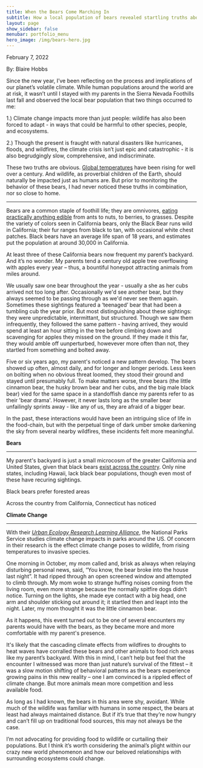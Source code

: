 ```yaml
---
title: When the Bears Come Marching In
subtitle: How a local population of bears revealed startling truths about climate change
layout: page
show_sidebar: false
menubar: portfolio_menu
hero_image: /img/bears-hero.jpg
---
```


February 7, 2022

By: Blaire Hobbs

Since the new year, I’ve been reflecting on the process and implications of our planet’s volatile climate. While human populations around the world are at risk, it wasn’t until I stayed with my parents in the Sierra Nevada Foothills last fall and observed the local bear population that two things occurred to me:

1.) Climate change impacts more than just people: wildlife has also been forced to adapt - in ways that could be harmful to other species, people, and ecosystems. 

2.) Though the present is fraught with natural disasters like hurricanes, floods, and wildfires, the climate crisis isn’t just epic and catastrophic - it is also begrudgingly slow, comprehensive, and indiscriminate.

These two truths are obvious. [Global temperatures](https://earthobservatory.nasa.gov/world-of-change/decadaltemp.php) have been rising for well over a century. And wildlife, as proverbial children of the Earth, should naturally be impacted just as humans are. But prior to monitoring the behavior of these bears, I had never noticed these truths in combination, nor so close to home.

------

Bears are a common staple of foothill life; they are omnivores, [eating practically anything edible](https://wildlife.ca.gov/Conservation/Mammals/Black-Bear/Biology#311311067-food-preferences) from ants to nuts, to berries, to grasses. Despite the variety of colors seen in California bears, only the Black Bear runs wild in California; their fur ranges from black to tan, with occasional white chest patches. Black bears have an average life span of 18 years, and estimates put the population at around 30,000 in California.

At least three of these California bears now frequent my parent’s backyard. And it’s no wonder. My parents tend a century old apple tree overflowing with apples every year – thus, a bountiful honeypot attracting animals from miles around. 

We usually saw one bear throughout the year - usually a she as her cubs arrived not too long after. Occasionally we'd see another bear, but they always seemed to be passing through as we'd never see them again. Sometimes these sightings featured a ‘teenaged’ bear that had been a tumbling cub the year prior. But most distinguishing about these sightings: they were unpredictable, intermittant, but structured. Though we saw them infrequently, they followed the same pattern - having arrived, they would spend at least an hour sitting in the tree before climbing down and scavenging for apples they missed on the ground. If they made it this far, they would amble off uunperturbed, howevever more often than not, they startled from something and bolted away.

Five or six years ago, my parent's noticed a new pattern develop. The bears showed up often, almost daily, and for longer and longer periods. Less keen on bolting when no obvious threat loomed, they stood their ground and stayed until presumably full. To make matters worse, three bears (the little cinnamon bear, the husky brown bear and her cubs, and the big male black bear) vied for the same space in a standoffish dance my parents refer to as their 'bear drama'. However, it never lasts long as the smaller bear unfailingly sprints away - like any of us, they are afraid of a bigger bear.

In the past, these interactions would have been an intriguing slice of life in the food-chain, but with the perpetual tinge of dark umber smoke darkening the sky from several nearby wildfires, these incidents felt more meaningful.

**Bears**

------

My parent's backyard is just a small microcosm of the greater California and United States, given that black bears [exist across the country](https://wildlifeinformer.com/black-bear-population-by-state/#:~:text=A%20quick%20look%20at%20Black%20Bears%201%20Habitat.,sleep%20they%20go%20into%20varies.%20More%20items...%20). Only nine states, including Hawaii, lack black bear populations, though even most of these have recuring sightings.

Black bears prefer forested areas

Across the country from California, Connecticut has noticed 







**Climate Change**

------

With their [*Urban Ecology Research Learning Alliance*](https://www.nps.gov/rlc/urbanecology/environmental-and-climate-change.htm), the National Parks Service studies climate change impacts in parks around the US. Of concern in their research is the effect climate change poses to wildlife, from rising temperatures to invasive species. 



One morning in October, my mom called and, brisk as always when relaying disturbing personal news, said, “You know, the bear broke into the house last night”. It had ripped through an open screened window and attempted to climb through. My mom woke to strange huffing noises coming from the living room, even more strange because the normally spitfire dogs didn’t notice. Turning on the lights, she made eye contact with a big head, one arm and shoulder sticking out around it; it  startled then and leapt into the night. Later, my mom thought it was the little cinnamon bear.

As it happens, this event turned out to be one of several encounters my parents would have with the bears, as they became more and more comfortable with my parent's presence.

It's likely that the cascading climate effects from wildfires to droughts to heat waves have corralled these bears and other animals to food rich areas like my parent’s backyard. With this in mind, I can’t help but feel that the encounter I witnessed was more than just nature’s survival of the fittest – it was a slow motion shifting of behavioral patterns as the bears experience growing pains in this new reality – one I am convinced is a rippled effect of climate change. But more animals mean more competition and less available food.

As long as I had known, the bears in this area were shy, avoidant. While much of the wildlife was familiar with humans in some respect, the bears at least had always maintained distance. But if it’s true that they’re now hungry and can’t fill up on traditional food sources, this may not always be the case. 

I’m not advocating for providing food to wildlife or curtailing their populations. But I think it’s worth considering the animal’s plight within our crazy new world phenomenon and how our beloved relationships with surrounding ecosystems could change. 

